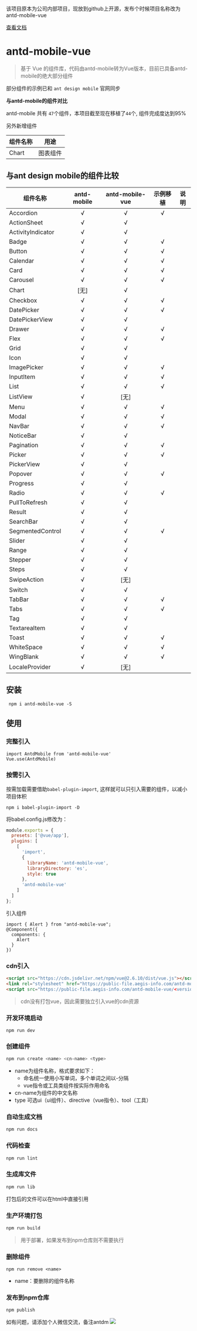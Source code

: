 该项目原本为公司内部项目，现放到github上开源，发布个时候项目名称改为antd-mobile-vue

[查看文档](https://antdmobilevue.aegis-info.com)


# antd-mobile-vue

> 基于 Vue 的组件库，代码由antd-mobile转为Vue版本，目前已具备antd-mobile的绝大部分组件

部分组件的示例已和 <code>ant design mobile</code> 官网同步

**与antd-mobile的组件对比**

antd-mobile 共有 <code>47</code>个组件，本项目截至现在移植了<code>44</code>个, 组件完成度达到95%

另外新增组件

组件名称|用途
---|---
Chart| 图表组件

## 与ant design mobile的组件比较

组件名称 | antd-mobile | antd-mobile-vue | 示例移植 |说明 
--- | :---: | :---: | :---: | ---
Accordion | √ | √ | √
ActionSheet | √ | √
ActivityIndicator | √ | √
Badge | √ | √ | √
Button | √ | √ | √
Calendar | √ | √ | √
Card | √ | √ | √
Carousel | √ | √ | √
Chart | [无] | √
Checkbox | √ | √ | √
DatePicker | √ | √ | √
DatePickerView | √ | √
Drawer | √ | √ | √
Flex | √ | √ | √
Grid | √ | √
Icon | √ | √
ImagePicker | √ | √ | √
InputItem | √ | √ | √
List | √ | √ | √
ListView | √ | [无] 
Menu | √ | √ | √
Modal | √ | √ | √ 
NavBar | √ | √ | √
NoticeBar | √ | √
Pagination | √ | √ | √
Picker | √ | √ | √
PickerView | √ | √
Popover | √ | √ | √
Progress | √ | √
Radio | √ | √ | √
PullToRefresh | √ | √
Result | √ | √
SearchBar | √ | √
SegmentedControl | √ | √ | √
Slider | √ | √
Range | √ | √
Stepper | √ | √ 
Steps | √ | √
SwipeAction | √ |  [无] 
Switch | √ | √
TabBar | √ | √ | √
Tabs | √ | √ | √
Tag | √ | √
TextareaItem | √ | √
Toast | √ | √ | √ 
WhiteSpace | √ | √ | √
WingBlank | √ | √ | √
LocaleProvider | √ |  [无] 

## 安装

``` 
 npm i antd-mobile-vue -S
```
## 使用

### 完整引入

``` 
import AntdMobile from 'antd-mobile-vue'
Vue.use(AntdMobile)
```


### 按需引入 

按需加载需要借助<code>babel-plugin-import</code>, 这样就可以只引入需要的组件，以减小项目体积

```shell
npm i babel-plugin-import -D
```

将babel.config.js修改为：

```javascript
module.exports = {
  presets: ['@vue/app'],
  plugins: [
    [
      'import',
      {
        libraryName: 'antd-mobile-vue',
        libraryDirectory: 'es',
        style: true
      },
      'antd-mobile-vue'
    ]
  ]
};
```

引入组件

```
import { Alert } from "antd-mobile-vue";
@Component({
  components: {
    Alert
  }
})
```

### cdn引入 ###

```html
<script src="https://cdn.jsdelivr.net/npm/vue@2.6.10/dist/vue.js"></script>
<link rel="stylesheet" href="https://public-file.aegis-info.com/antd-mobile-vue/0.3.0/antdm.css.gz">
<script src="https://public-file.aegis-info.com/antd-mobile-vue/<version>/antdm.umd.min.js.gz"></script>
```

> cdn没有打包vue，因此需要独立引入vue的cdn资源

### 开发环境启动
```
npm run dev 
```

### 创建组件
```bash
npm run create <name> <cn-name> <type> 
```

* name为组件名称，格式要求如下：
  * 命名统一使用小写单词，多个单词之间以-分隔
  * vue指令或工具类组件按实际作用命名
* cn-name为组件的中文名称
* type 可选ui（ui组件）、directive（vue指令）、tool（工具）

### 自动生成文档

 ```bash
npm run docs
```

### 代码检查
```bash
npm run lint
``` 

### 生成库文件
```bash
npm run lib
``` 
打包后的文件可以在html中直接引用

### 生产环境打包 

```bash
npm run build
```

> 用于部署，如果发布到npm仓库则不需要执行


### 删除组件
```
npm run remove <name>
```

* name：要删除的组件名称


### 发布到npm仓库

```bash
npm publish
```
如有问题，请添加个人微信交流，备注antdm
![](https://user-gold-cdn.xitu.io/2020/7/28/17394a2adfd262eb?w=430&h=430&f=jpeg&s=44334)
